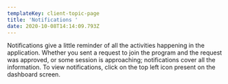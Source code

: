 ```yaml
---
templateKey: client-topic-page
title: 'Notifications '
date: 2020-10-08T14:14:09.793Z
---
```

Notifications give a little reminder of all the activities happening in the application. Whether you sent a request to join the program and the request was approved, or some session is approaching; notifications cover all the information. To view notifications, click on the top left icon present on the dashboard screen.
